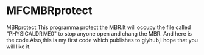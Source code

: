 # MFCMBRprotect
MBRprotect
This programma protect the MBR.It will occupy the file called "PHYSICALDRIVE0" to stop anyone open and chang the MBR.
And here is the code.Also,this is my first code which publishes to giyhub,I hope that you will like it.
